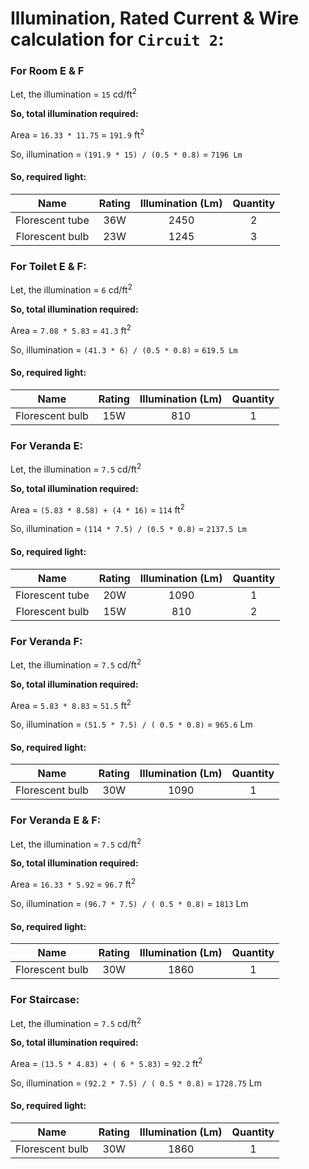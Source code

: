 # Illumination, Rated Current & Wire calculation for `Circuit 2`:

### For Room E & F

Let, the illumination = `15` cd/ft<sup>2</sup>

**So, total illumination required:**

Area = `16.33 * 11.75` = `191.9` ft<sup>2</sup>

So, illumination = `(191.9 * 15) / (0.5 * 0.8)` = `7196 Lm`

#### So, required light:

|       Name      | Rating | Illumination (Lm) | Quantity |
|:---------------:|:------:|:-----------------:|:--------:|
| Florescent tube |   36W  |        2450       |     2    |
| Florescent bulb |   23W  |        1245       |     3    |

### For Toilet E & F:

Let, the illumination = `6` cd/ft<sup>2</sup>

**So, total illumination required:**

Area = `7.08 * 5.83` = `41.3` ft<sup>2</sup>

So, illumination = `(41.3 * 6) / (0.5 * 0.8)` = `619.5 Lm`


 
#### So, required light:

|       Name      | Rating | Illumination (Lm) | Quantity |
|:---------------:|:------:|:-----------------:|:--------:|
| Florescent bulb |   15W  |        810        |     1    |

### For Veranda E:

Let, the illumination = `7.5` cd/ft<sup>2</sup>

**So, total illumination required:**

Area = `(5.83 * 8.58) + (4 * 16)` = `114` ft<sup>2</sup>

So, illumination = `(114 * 7.5) / (0.5 * 0.8)` = `2137.5 Lm`

#### So, required light:

|       Name      | Rating | Illumination (Lm) | Quantity |
|:---------------:|:------:|:-----------------:|:--------:|
| Florescent tube |   20W  |        1090       |     1    |
| Florescent bulb |   15W  |        810        |     2    |

### For Veranda F:

Let, the illumination = `7.5` cd/ft<sup>2</sup>

**So, total illumination required:**

Area = `5.83 * 8.83` = `51.5` ft<sup>2</sup>

So, illumination = `(51.5 * 7.5) / ( 0.5 * 0.8)` = `965.6` Lm

#### So, required light:

|       Name      | Rating | Illumination (Lm) | Quantity |
|:---------------:|:------:|:-----------------:|:--------:|
| Florescent bulb |   30W  |        1090       |     1    |

### For Veranda E & F:

Let, the illumination = `7.5` cd/ft<sup>2</sup>

**So, total illumination required:**

Area = `16.33 * 5.92` = `96.7` ft<sup>2</sup>

So, illumination = `(96.7 * 7.5) / ( 0.5 * 0.8)` = `1813` Lm

#### So, required light:

|       Name      | Rating | Illumination (Lm) | Quantity |
|:---------------:|:------:|:-----------------:|:--------:|
| Florescent bulb |   30W  |        1860       |     1    |

### For Staircase:

Let, the illumination = `7.5` cd/ft<sup>2</sup>

**So, total illumination required:**

Area = `(13.5 * 4.83) + ( 6 * 5.83)` = `92.2` ft<sup>2</sup>

So, illumination = `(92.2 * 7.5) / ( 0.5 * 0.8)` = `1728.75` Lm

#### So, required light:

|       Name      | Rating | Illumination (Lm) | Quantity |
|:---------------:|:------:|:-----------------:|:--------:|
| Florescent bulb |   30W  |        1860       |     1    |

